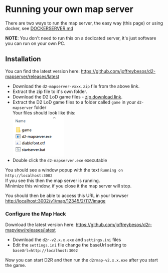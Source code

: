 # Running your own map server

There are two ways to run the map server, the easy way (this page) or using docker, see [DOCKERSERVER.md](./DOCKERSERVER.md)

**NOTE**: You don't need to run this on a dedicated server, it's just software you can run on your own PC.

## Installation

You can find the latest version here:
https://github.com/joffreybesos/d2-mapserver/releases/latest

- Download the `d2-mapserver-vxxx.zip` file from the above link.
- Extract the zip file to it's own folder.
- Download the D2 LoD game files - [zip download link](https://mega.nz/file/EgdmXT7C#sRNJGN-QlB24-9jqaI5DBWgFrbCw0Bezj-S0aY_Jn6k).
- Extract the D2 LoD game files to a folder called `game` in your `d2-mapserver` folder  
    Your files should look like this:  
    ![](gamefiles.png)  
- Double click the `d2-mapserver.exe` executable  

You should see a window popup with the text `Running on http://localhost:3002`  
If you see this then the map server is running.  
Minimize this window, if you close it the map server will stop.  

You should then be able to access this URL in your browser <http://localhost:3002/v1/map/12345/2/117/image>  


### Configure the Map Hack

Download the latest version here:
<https://github.com/joffreybesos/d2r-mapview/releases/latest>

- Download the `d2r-v2.x.x.exe` and `settings.ini` files
- Edit the `settings.ini` file change the baseUrl setting to `baseUrl=http://localhost:3002`  

Now you can start D2R and then run the `d2rmap-v2.x.x.exe` after you start the game.

